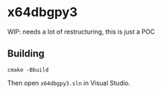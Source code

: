 # x64dbgpy3

WIP: needs a lot of restructuring, this is just a POC

## Building

```
cmake -Bbuild
```

Then open `x64dbgpy3.sln` in Visual Studio.